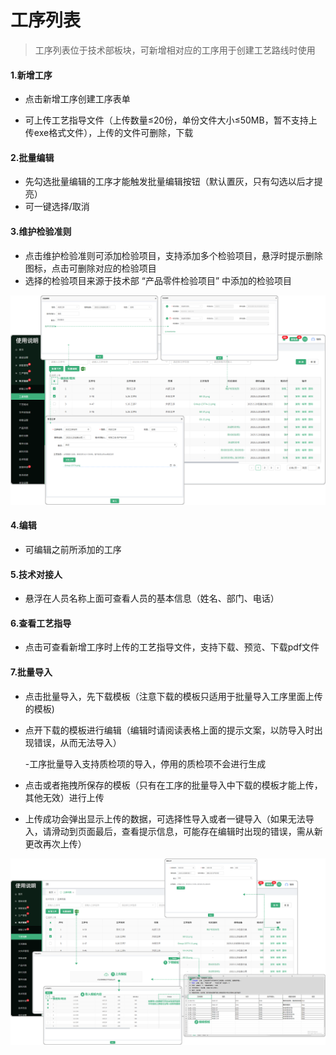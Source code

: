 # 工序列表

> 工序列表位于技术部板块，可新增相对应的工序用于创建工艺路线时使用
#### 1.新增工序
* 点击新增工序创建工序表单

* 可上传工艺指导文件（上传数量≤20份，单份文件大小≤50MB，暂不支持上传exe格式文件），上传的文件可删除，下载

#### 2.批量编辑
* 先勾选批量编辑的工序才能触发批量编辑按钮（默认置灰，只有勾选以后才提亮）
* 可一键选择/取消


#### 3.维护检验准则
* 点击维护检验准则可添加检验项目，支持添加多个检验项目，悬浮时提示删除图标，点击可删除对应的检验项目
* 选择的检验项目来源于技术部 “产品零件检验项目” 中添加的检验项目


![如图所示](../file/gx.png)



#### 4.编辑
* 可编辑之前所添加的工序



#### 5.技术对接人
* 悬浮在人员名称上面可查看人员的基本信息（姓名、部门、电话）



#### 6.查看工艺指导
* 点击可查看新增工序时上传的工艺指导文件，支持下载、预览、下载pdf文件



#### 7.批量导入

* 点击批量导入，先下载模板（注意下载的模板只适用于批量导入工序里面上传的模板)

* 点开下载的模板进行编辑（编辑时请阅读表格上面的提示文案，以防导入时出现错误，从而无法导入）

  -工序批量导入支持质检项的导入，停用的质检项不会进行生成

* 点击或者拖拽所保存的模板（只有在工序的批量导入中下载的模板才能上传，其他无效）进行上传

* 上传成功会弹出显示上传的数据，可选择性导入或者一键导入（如果无法导入，请滑动到页面最后，查看提示信息，可能存在编辑时出现的错误，需从新更改再次上传）


![如图所示](../file/gx2.png)
